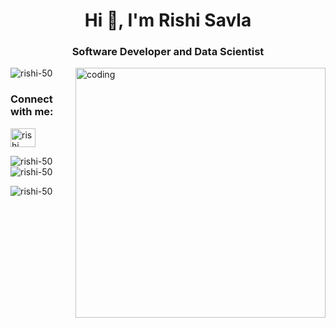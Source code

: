 <h1 align="center">Hi 👋, I'm Rishi Savla</h1>
<h3 align="center">Software Developer and Data Scientist</h3>

<img align="right" alt="coding" width="400" src="https://media.tenor.com/2uyENRmiUt0AAAAC/coding.gif">

<p align="left"> <img src="https://komarev.com/ghpvc/?username=rishi-50&label=Profile%20views&color=0e75b6&style=flat" alt="rishi-50" /> </p>

<h3 align="left">Connect with me:</h3>
<p align="left">
<a href="https://linkedin.com/in/rishi savla" target="blank"><img align="center" src="https://raw.githubusercontent.com/rahuldkjain/github-profile-readme-generator/master/src/images/icons/Social/linked-in-alt.svg" alt="rishi savla" height="30" width="40" /></a>
</p>

<p><img align="left" src="https://github-readme-stats.vercel.app/api/top-langs?username=rishi-50&show_icons=true&locale=en&layout=compact" alt="rishi-50" /></p>

<p>&nbsp;<img align="center" src="https://github-readme-stats.vercel.app/api?username=rishi-50&show_icons=true&locale=en" alt="rishi-50" /></p>

<p><img align="center" src="https://github-readme-streak-stats.herokuapp.com/?user=rishi-50&" alt="rishi-50" /></p>
